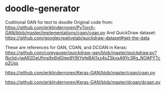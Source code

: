 # doodle-generator
Coditional GAN for text to doodle
Original code from: https://github.com/eriklindernoren/PyTorch-GAN/blob/master/implementations/cgan/cgan.py
And QuickDraw dataset: https://github.com/googlecreativelab/quickdraw-dataset#get-the-data

These are references for GAN, CGAN, and DCGAN in Keras:
https://github.com/coreyauger/quickdraw-gan/blob/master/quickdraw.py?fbclid=IwAR2DeUfms9x6ldGlep9Y8tYgfeBAI1xz4sZSkxsA9Yc3Rg_NOAPYTcp2Uss

https://github.com/eriklindernoren/Keras-GAN/blob/master/cgan/cgan.py

https://github.com/eriklindernoren/Keras-GAN/blob/master/dcgan/dcgan.py

